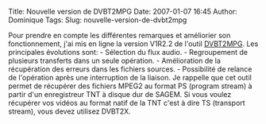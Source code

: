 Title: Nouvelle version de DVBT2MPG
Date: 2007-01-07 16:45
Author: Dominique
Tags: 
Slug: nouvelle-version-de-dvbt2mpg

Pour prendre en compte les différentes remarques et améliorier son
fonctionnement, j'ai mis en ligne la version V1R2.2 de l'outil
[DVBT2MPG](https://www.ezvan.fr/logiciels_papa/). Les principales
évolutions sont: - Sélection du flux audio. - Regroupement de plusieurs
transferts dans un seule opération. - Amélioration de la récupération
des erreurs dans les fichiers sources. - Possibilité de relance de
l'opération après une interruption de la liaison. Je rappelle que cet
outil permet de récupérer des fichiers MPEG2 au format PS (program
stream) à partir d'un enregistreur TNT à disque dur de SAGEM. Si vous
voulez récupérer vos vidéos au format natif de la TNT c'est à dire TS
(transport stream), vous devez utilisez DVBT2X.


